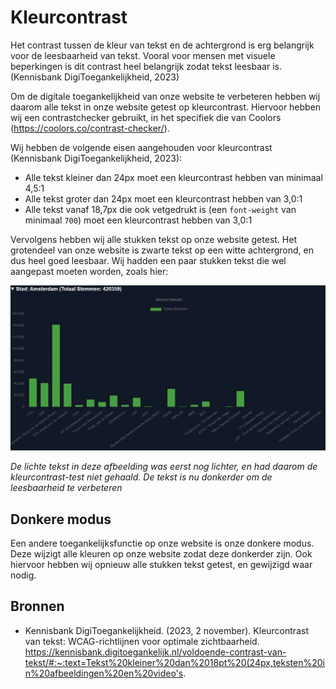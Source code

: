 # Kleurcontrast
Het contrast tussen de kleur van tekst en de achtergrond is erg belangrijk voor de leesbaarheid van tekst. Vooral voor mensen met visuele beperkingen is dit contrast heel belangrijk zodat tekst leesbaar is. (Kennisbank DigiToegankelijkheid, 2023)

Om de digitale toegankelijkheid van onze website te verbeteren hebben wij daarom alle tekst in onze website getest op kleurcontrast. Hiervoor hebben wij een contrastchecker gebruikt, in het specifiek die van Coolors (https://coolors.co/contrast-checker/).

Wij hebben de volgende eisen aangehouden voor kleurcontrast (Kennisbank DigiToegankelijkheid, 2023):

- Alle tekst kleiner dan 24px moet een kleurcontrast hebben van minimaal 4,5:1
- Alle tekst groter dan 24px moet een kleurcontrast hebben van 3,0:1
- Alle tekst vanaf 18,7px die ook vetgedrukt is (een `font-weight` van minimaal `700`) moet een kleurcontrast hebben van 3,0:1

Vervolgens hebben wij alle stukken tekst op onze website getest. Het grotendeel van onze website is zwarte tekst op een witte achtergrond, en dus heel goed leesbaar. Wij hadden een paar stukken tekst die wel aangepast moeten worden, zoals hier:

![Profiel-info foto met tekst met verbeterd contrast](../assets/contrast-example.png)

*De lichte tekst in deze afbeelding was eerst nog lichter, en had daarom de kleurcontrast-test niet gehaald. De tekst is nu donkerder om de leesbaarheid te verbeteren*

## Donkere modus
Een andere toegankelijksfunctie op onze website is onze donkere modus. Deze wijzigt alle kleuren op onze website zodat deze donkerder zijn. Ook hiervoor hebben wij opnieuw alle stukken tekst getest, en gewijzigd waar nodig.

## Bronnen

- Kennisbank DigiToegankelijkheid. (2023, 2 november). Kleurcontrast van tekst: WCAG-richtlijnen voor optimale zichtbaarheid. https://kennisbank.digitoegankelijk.nl/voldoende-contrast-van-tekst/#:~:text=Tekst%20kleiner%20dan%2018pt%20(24px,teksten%20in%20afbeeldingen%20en%20video's.